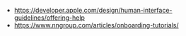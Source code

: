 - https://developer.apple.com/design/human-interface-guidelines/offering-help
- https://www.nngroup.com/articles/onboarding-tutorials/